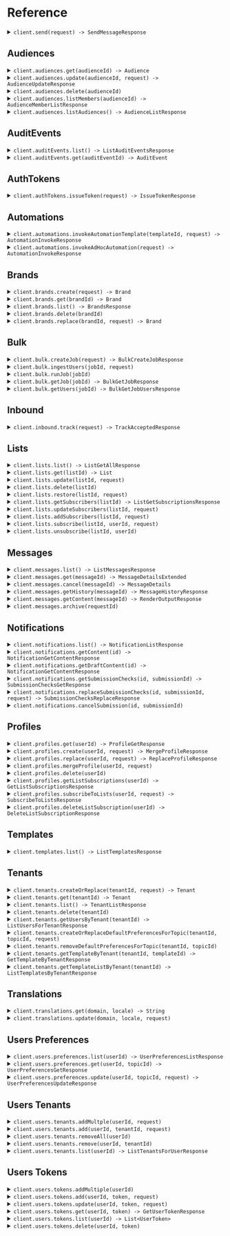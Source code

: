 # Reference
<details><summary><code>client.send(request) -> SendMessageResponse</code></summary>
<dl>
<dd>

#### 📝 Description

<dl>
<dd>

<dl>
<dd>

Use the send API to send a message to one or more recipients.
</dd>
</dl>
</dd>
</dl>

#### 🔌 Usage

<dl>
<dd>

<dl>
<dd>

```java
client.send(
    SendMessageRequest
        .builder()
        .message(
            Message.of(
                ContentMessage
                    .builder()
                    .content(
                        Content.of(
                            ElementalContent
                                .builder()
                                .build()
                        )
                    )
                    .to(
                        MessageRecipient.of(
                            Recipient.of(
                                AudienceRecipient
                                    .builder()
                                    .build()
                            )
                        )
                    )
                    .data(
                        new HashMap<String, Object>() {{
                            put("name", "Peter Parker");
                        }}
                    )
                    .routing(
                        Routing
                            .builder()
                            .method(RoutingMethod.SINGLE)
                            .channels(
                                Arrays.asList(
                                    MessageRoutingChannel.of("email")
                                )
                            )
                            .build()
                    )
                    .build()
            )
        )
        .build()
);
```
</dd>
</dl>
</dd>
</dl>

#### ⚙️ Parameters

<dl>
<dd>

<dl>
<dd>

**message:** `Message` — Defines the message to be delivered
    
</dd>
</dl>
</dd>
</dl>


</dd>
</dl>
</details>

## Audiences
<details><summary><code>client.audiences.get(audienceId) -> Audience</code></summary>
<dl>
<dd>

#### 📝 Description

<dl>
<dd>

<dl>
<dd>

Returns the specified audience by id.
</dd>
</dl>
</dd>
</dl>

#### 🔌 Usage

<dl>
<dd>

<dl>
<dd>

```java
client.audiences().get("audience_id");
```
</dd>
</dl>
</dd>
</dl>

#### ⚙️ Parameters

<dl>
<dd>

<dl>
<dd>

**audienceId:** `String` — A unique identifier representing the audience_id
    
</dd>
</dl>
</dd>
</dl>


</dd>
</dl>
</details>

<details><summary><code>client.audiences.update(audienceId, request) -> AudienceUpdateResponse</code></summary>
<dl>
<dd>

#### 📝 Description

<dl>
<dd>

<dl>
<dd>

Creates or updates audience.
</dd>
</dl>
</dd>
</dl>

#### 🔌 Usage

<dl>
<dd>

<dl>
<dd>

```java
client.audiences().update(
    "audience_id",
    AudienceUpdateParams
        .builder()
        .build()
);
```
</dd>
</dl>
</dd>
</dl>

#### ⚙️ Parameters

<dl>
<dd>

<dl>
<dd>

**audienceId:** `String` — A unique identifier representing the audience id
    
</dd>
</dl>

<dl>
<dd>

**name:** `Optional<String>` — The name of the audience
    
</dd>
</dl>

<dl>
<dd>

**description:** `Optional<String>` — A description of the audience
    
</dd>
</dl>

<dl>
<dd>

**filter:** `Optional<Filter>` 
    
</dd>
</dl>
</dd>
</dl>


</dd>
</dl>
</details>

<details><summary><code>client.audiences.delete(audienceId)</code></summary>
<dl>
<dd>

#### 📝 Description

<dl>
<dd>

<dl>
<dd>

Deletes the specified audience.
</dd>
</dl>
</dd>
</dl>

#### 🔌 Usage

<dl>
<dd>

<dl>
<dd>

```java
client.audiences().delete("audience_id");
```
</dd>
</dl>
</dd>
</dl>

#### ⚙️ Parameters

<dl>
<dd>

<dl>
<dd>

**audienceId:** `String` — A unique identifier representing the audience id
    
</dd>
</dl>
</dd>
</dl>


</dd>
</dl>
</details>

<details><summary><code>client.audiences.listMembers(audienceId) -> AudienceMemberListResponse</code></summary>
<dl>
<dd>

#### 📝 Description

<dl>
<dd>

<dl>
<dd>

Get list of members of an audience.
</dd>
</dl>
</dd>
</dl>

#### 🔌 Usage

<dl>
<dd>

<dl>
<dd>

```java
client.audiences().listMembers(
    "audience_id",
    AudienceMembersListParams
        .builder()
        .build()
);
```
</dd>
</dl>
</dd>
</dl>

#### ⚙️ Parameters

<dl>
<dd>

<dl>
<dd>

**audienceId:** `String` — A unique identifier representing the audience id
    
</dd>
</dl>

<dl>
<dd>

**cursor:** `Optional<String>` — A unique identifier that allows for fetching the next set of members
    
</dd>
</dl>
</dd>
</dl>


</dd>
</dl>
</details>

<details><summary><code>client.audiences.listAudiences() -> AudienceListResponse</code></summary>
<dl>
<dd>

#### 📝 Description

<dl>
<dd>

<dl>
<dd>

Get the audiences associated with the authorization token.
</dd>
</dl>
</dd>
</dl>

#### 🔌 Usage

<dl>
<dd>

<dl>
<dd>

```java
client.audiences().listAudiences(
    AudiencesListParams
        .builder()
        .build()
);
```
</dd>
</dl>
</dd>
</dl>

#### ⚙️ Parameters

<dl>
<dd>

<dl>
<dd>

**cursor:** `Optional<String>` — A unique identifier that allows for fetching the next set of audiences
    
</dd>
</dl>
</dd>
</dl>


</dd>
</dl>
</details>

## AuditEvents
<details><summary><code>client.auditEvents.list() -> ListAuditEventsResponse</code></summary>
<dl>
<dd>

#### 📝 Description

<dl>
<dd>

<dl>
<dd>

Fetch the list of audit events
</dd>
</dl>
</dd>
</dl>

#### 🔌 Usage

<dl>
<dd>

<dl>
<dd>

```java
client.auditEvents().list(
    ListAuditEventsRequest
        .builder()
        .build()
);
```
</dd>
</dl>
</dd>
</dl>

#### ⚙️ Parameters

<dl>
<dd>

<dl>
<dd>

**cursor:** `Optional<String>` — A unique identifier that allows for fetching the next set of audit events.
    
</dd>
</dl>
</dd>
</dl>


</dd>
</dl>
</details>

<details><summary><code>client.auditEvents.get(auditEventId) -> AuditEvent</code></summary>
<dl>
<dd>

#### 📝 Description

<dl>
<dd>

<dl>
<dd>

Fetch a specific audit event by ID.
</dd>
</dl>
</dd>
</dl>

#### 🔌 Usage

<dl>
<dd>

<dl>
<dd>

```java
client.auditEvents().get("audit-event-id");
```
</dd>
</dl>
</dd>
</dl>

#### ⚙️ Parameters

<dl>
<dd>

<dl>
<dd>

**auditEventId:** `String` — A unique identifier associated with the audit event you wish to retrieve
    
</dd>
</dl>
</dd>
</dl>


</dd>
</dl>
</details>

## AuthTokens
<details><summary><code>client.authTokens.issueToken(request) -> IssueTokenResponse</code></summary>
<dl>
<dd>

#### 📝 Description

<dl>
<dd>

<dl>
<dd>

Returns a new access token.
</dd>
</dl>
</dd>
</dl>

#### 🔌 Usage

<dl>
<dd>

<dl>
<dd>

```java
client.authTokens().issueToken(
    IssueTokenParams
        .builder()
        .scope("scope")
        .expiresIn("expires_in")
        .build()
);
```
</dd>
</dl>
</dd>
</dl>

#### ⚙️ Parameters

<dl>
<dd>

<dl>
<dd>

**scope:** `String` 
    
</dd>
</dl>

<dl>
<dd>

**expiresIn:** `String` 
    
</dd>
</dl>
</dd>
</dl>


</dd>
</dl>
</details>

## Automations
<details><summary><code>client.automations.invokeAutomationTemplate(templateId, request) -> AutomationInvokeResponse</code></summary>
<dl>
<dd>

#### 📝 Description

<dl>
<dd>

<dl>
<dd>

Invoke an automation run from an automation template.
</dd>
</dl>
</dd>
</dl>

#### 🔌 Usage

<dl>
<dd>

<dl>
<dd>

```java
client.automations().invokeAutomationTemplate(
    "templateId",
    AutomationInvokeParams
        .builder()
        .build()
);
```
</dd>
</dl>
</dd>
</dl>

#### ⚙️ Parameters

<dl>
<dd>

<dl>
<dd>

**templateId:** `String` — A unique identifier representing the automation template to be invoked. This could be the Automation Template ID or the Automation Template Alias.
    
</dd>
</dl>

<dl>
<dd>

**request:** `AutomationInvokeParams` 
    
</dd>
</dl>
</dd>
</dl>


</dd>
</dl>
</details>

<details><summary><code>client.automations.invokeAdHocAutomation(request) -> AutomationInvokeResponse</code></summary>
<dl>
<dd>

#### 📝 Description

<dl>
<dd>

<dl>
<dd>

Invoke an ad hoc automation run. This endpoint accepts a JSON payload with a series of automation steps. For information about what steps are available, checkout the ad hoc automation guide [here](https://www.courier.com/docs/automations/steps/).
</dd>
</dl>
</dd>
</dl>

#### 🔌 Usage

<dl>
<dd>

<dl>
<dd>

```java
client.automations().invokeAdHocAutomation(
    AutomationAdHocInvokeParams
        .builder()
        .automation(
            Automation
                .builder()
                .steps(
                    Arrays.asList(
                        AutomationStepOption.of(
                            AutomationAddToDigestStep
                                .builder()
                                .action("delay")
                                .build()
                        ),
                        AutomationStepOption.of(
                            AutomationAddToDigestStep
                                .builder()
                                .action("send")
                                .build()
                        )
                    )
                )
                .cancelationToken("delay-send--user-yes--abc-123")
                .build()
        )
        .data(
            new HashMap<String, Object>() {{
                put("name", "Foo");
            }}
        )
        .profile(new 
            HashMap<String, Object>() {{put("tenant_id", "abc-123");
            }})
        .recipient("user-yes")
        .build()
);
```
</dd>
</dl>
</dd>
</dl>

#### ⚙️ Parameters

<dl>
<dd>

<dl>
<dd>

**request:** `AutomationAdHocInvokeParams` 
    
</dd>
</dl>
</dd>
</dl>


</dd>
</dl>
</details>

## Brands
<details><summary><code>client.brands.create(request) -> Brand</code></summary>
<dl>
<dd>

#### 🔌 Usage

<dl>
<dd>

<dl>
<dd>

```java
client.brands().create(
    BrandParameters
        .builder()
        .name("name")
        .settings(
            BrandSettings
                .builder()
                .build()
        )
        .build()
);
```
</dd>
</dl>
</dd>
</dl>

#### ⚙️ Parameters

<dl>
<dd>

<dl>
<dd>

**request:** `BrandParameters` 
    
</dd>
</dl>
</dd>
</dl>


</dd>
</dl>
</details>

<details><summary><code>client.brands.get(brandId) -> Brand</code></summary>
<dl>
<dd>

#### 📝 Description

<dl>
<dd>

<dl>
<dd>

Fetch a specific brand by brand ID.
</dd>
</dl>
</dd>
</dl>

#### 🔌 Usage

<dl>
<dd>

<dl>
<dd>

```java
client.brands().get("brand_id");
```
</dd>
</dl>
</dd>
</dl>

#### ⚙️ Parameters

<dl>
<dd>

<dl>
<dd>

**brandId:** `String` — A unique identifier associated with the brand you wish to retrieve.
    
</dd>
</dl>
</dd>
</dl>


</dd>
</dl>
</details>

<details><summary><code>client.brands.list() -> BrandsResponse</code></summary>
<dl>
<dd>

#### 📝 Description

<dl>
<dd>

<dl>
<dd>

Get the list of brands.
</dd>
</dl>
</dd>
</dl>

#### 🔌 Usage

<dl>
<dd>

<dl>
<dd>

```java
client.brands().list(
    ListBrandsRequest
        .builder()
        .build()
);
```
</dd>
</dl>
</dd>
</dl>

#### ⚙️ Parameters

<dl>
<dd>

<dl>
<dd>

**cursor:** `Optional<String>` — A unique identifier that allows for fetching the next set of brands.
    
</dd>
</dl>
</dd>
</dl>


</dd>
</dl>
</details>

<details><summary><code>client.brands.delete(brandId)</code></summary>
<dl>
<dd>

#### 📝 Description

<dl>
<dd>

<dl>
<dd>

Delete a brand by brand ID.
</dd>
</dl>
</dd>
</dl>

#### 🔌 Usage

<dl>
<dd>

<dl>
<dd>

```java
client.brands().delete("brand_id");
```
</dd>
</dl>
</dd>
</dl>

#### ⚙️ Parameters

<dl>
<dd>

<dl>
<dd>

**brandId:** `String` — A unique identifier associated with the brand you wish to retrieve.
    
</dd>
</dl>
</dd>
</dl>


</dd>
</dl>
</details>

<details><summary><code>client.brands.replace(brandId, request) -> Brand</code></summary>
<dl>
<dd>

#### 📝 Description

<dl>
<dd>

<dl>
<dd>

Replace an existing brand with the supplied values.
</dd>
</dl>
</dd>
</dl>

#### 🔌 Usage

<dl>
<dd>

<dl>
<dd>

```java
client.brands().replace(
    "brand_id",
    BrandUpdateParameters
        .builder()
        .name("name")
        .build()
);
```
</dd>
</dl>
</dd>
</dl>

#### ⚙️ Parameters

<dl>
<dd>

<dl>
<dd>

**brandId:** `String` — A unique identifier associated with the brand you wish to update.
    
</dd>
</dl>

<dl>
<dd>

**name:** `String` — The name of the brand.
    
</dd>
</dl>

<dl>
<dd>

**settings:** `Optional<BrandSettings>` 
    
</dd>
</dl>

<dl>
<dd>

**snippets:** `Optional<BrandSnippets>` 
    
</dd>
</dl>
</dd>
</dl>


</dd>
</dl>
</details>

## Bulk
<details><summary><code>client.bulk.createJob(request) -> BulkCreateJobResponse</code></summary>
<dl>
<dd>

#### 🔌 Usage

<dl>
<dd>

<dl>
<dd>

```java
client.bulk().createJob(
    BulkCreateJobParams
        .builder()
        .message(
            InboundBulkMessage
                .builder()
                .build()
        )
        .build()
);
```
</dd>
</dl>
</dd>
</dl>

#### ⚙️ Parameters

<dl>
<dd>

<dl>
<dd>

**message:** `InboundBulkMessage` 
    
</dd>
</dl>
</dd>
</dl>


</dd>
</dl>
</details>

<details><summary><code>client.bulk.ingestUsers(jobId, request)</code></summary>
<dl>
<dd>

#### 📝 Description

<dl>
<dd>

<dl>
<dd>

Ingest user data into a Bulk Job
</dd>
</dl>
</dd>
</dl>

#### 🔌 Usage

<dl>
<dd>

<dl>
<dd>

```java
client.bulk().ingestUsers(
    "job_id",
    BulkIngestUsersParams
        .builder()
        .users(
            Arrays.asList(
                InboundBulkMessageUser
                    .builder()
                    .build(),
                InboundBulkMessageUser
                    .builder()
                    .build()
            )
        )
        .build()
);
```
</dd>
</dl>
</dd>
</dl>

#### ⚙️ Parameters

<dl>
<dd>

<dl>
<dd>

**jobId:** `String` — A unique identifier representing the bulk job
    
</dd>
</dl>

<dl>
<dd>

**request:** `BulkIngestUsersParams` 
    
</dd>
</dl>
</dd>
</dl>


</dd>
</dl>
</details>

<details><summary><code>client.bulk.runJob(jobId)</code></summary>
<dl>
<dd>

#### 📝 Description

<dl>
<dd>

<dl>
<dd>

Run a bulk job
</dd>
</dl>
</dd>
</dl>

#### 🔌 Usage

<dl>
<dd>

<dl>
<dd>

```java
client.bulk().runJob("job_id");
```
</dd>
</dl>
</dd>
</dl>

#### ⚙️ Parameters

<dl>
<dd>

<dl>
<dd>

**jobId:** `String` — A unique identifier representing the bulk job
    
</dd>
</dl>
</dd>
</dl>


</dd>
</dl>
</details>

<details><summary><code>client.bulk.getJob(jobId) -> BulkGetJobResponse</code></summary>
<dl>
<dd>

#### 📝 Description

<dl>
<dd>

<dl>
<dd>

Get a bulk job
</dd>
</dl>
</dd>
</dl>

#### 🔌 Usage

<dl>
<dd>

<dl>
<dd>

```java
client.bulk().getJob("job_id");
```
</dd>
</dl>
</dd>
</dl>

#### ⚙️ Parameters

<dl>
<dd>

<dl>
<dd>

**jobId:** `String` — A unique identifier representing the bulk job
    
</dd>
</dl>
</dd>
</dl>


</dd>
</dl>
</details>

<details><summary><code>client.bulk.getUsers(jobId) -> BulkGetJobUsersResponse</code></summary>
<dl>
<dd>

#### 📝 Description

<dl>
<dd>

<dl>
<dd>

Get Bulk Job Users
</dd>
</dl>
</dd>
</dl>

#### 🔌 Usage

<dl>
<dd>

<dl>
<dd>

```java
client.bulk().getUsers(
    "job_id",
    BulkGetUsersParams
        .builder()
        .build()
);
```
</dd>
</dl>
</dd>
</dl>

#### ⚙️ Parameters

<dl>
<dd>

<dl>
<dd>

**jobId:** `String` — A unique identifier representing the bulk job
    
</dd>
</dl>

<dl>
<dd>

**cursor:** `Optional<String>` — A unique identifier that allows for fetching the next set of users added to the bulk job
    
</dd>
</dl>
</dd>
</dl>


</dd>
</dl>
</details>

## Inbound
<details><summary><code>client.inbound.track(request) -> TrackAcceptedResponse</code></summary>
<dl>
<dd>

#### 🔌 Usage

<dl>
<dd>

<dl>
<dd>

```java
client.inbound().track(
    InboundTrackEvent
        .builder()
        .event("New Order Placed")
        .messageId("4c62c457-b329-4bea-9bfc-17bba86c393f")
        .type("track")
        .properties(
            new HashMap<String, Object>() {{
                put("order_id", 123);
                put("total_orders", 5);
                put("last_order_id", 122);
            }}
        )
        .userId("1234")
        .build()
);
```
</dd>
</dl>
</dd>
</dl>

#### ⚙️ Parameters

<dl>
<dd>

<dl>
<dd>

**request:** `InboundTrackEvent` 
    
</dd>
</dl>
</dd>
</dl>


</dd>
</dl>
</details>

## Lists
<details><summary><code>client.lists.list() -> ListGetAllResponse</code></summary>
<dl>
<dd>

#### 📝 Description

<dl>
<dd>

<dl>
<dd>

Returns all of the lists, with the ability to filter based on a pattern.
</dd>
</dl>
</dd>
</dl>

#### 🔌 Usage

<dl>
<dd>

<dl>
<dd>

```java
client.lists().list(
    GetAllListsRequest
        .builder()
        .build()
);
```
</dd>
</dl>
</dd>
</dl>

#### ⚙️ Parameters

<dl>
<dd>

<dl>
<dd>

**cursor:** `Optional<String>` — A unique identifier that allows for fetching the next page of lists.
    
</dd>
</dl>

<dl>
<dd>

**pattern:** `Optional<String>` — "A pattern used to filter the list items returned. Pattern types supported: exact match on `list_id` or a pattern of one or more pattern parts. you may replace a part with either: `*` to match all parts in that position, or `**` to signify a wildcard `endsWith` pattern match."
    
</dd>
</dl>
</dd>
</dl>


</dd>
</dl>
</details>

<details><summary><code>client.lists.get(listId) -> List</code></summary>
<dl>
<dd>

#### 📝 Description

<dl>
<dd>

<dl>
<dd>

Returns a list based on the list ID provided.
</dd>
</dl>
</dd>
</dl>

#### 🔌 Usage

<dl>
<dd>

<dl>
<dd>

```java
client.lists().get("list_id");
```
</dd>
</dl>
</dd>
</dl>

#### ⚙️ Parameters

<dl>
<dd>

<dl>
<dd>

**listId:** `String` — A unique identifier representing the list you wish to retrieve.
    
</dd>
</dl>
</dd>
</dl>


</dd>
</dl>
</details>

<details><summary><code>client.lists.update(listId, request)</code></summary>
<dl>
<dd>

#### 📝 Description

<dl>
<dd>

<dl>
<dd>

Create or replace an existing list with the supplied values.
</dd>
</dl>
</dd>
</dl>

#### 🔌 Usage

<dl>
<dd>

<dl>
<dd>

```java
client.lists().update(
    "list_id",
    ListPutParams
        .builder()
        .name("name")
        .build()
);
```
</dd>
</dl>
</dd>
</dl>

#### ⚙️ Parameters

<dl>
<dd>

<dl>
<dd>

**listId:** `String` — A unique identifier representing the list you wish to retrieve.
    
</dd>
</dl>

<dl>
<dd>

**request:** `ListPutParams` 
    
</dd>
</dl>
</dd>
</dl>


</dd>
</dl>
</details>

<details><summary><code>client.lists.delete(listId)</code></summary>
<dl>
<dd>

#### 📝 Description

<dl>
<dd>

<dl>
<dd>

Delete a list by list ID.
</dd>
</dl>
</dd>
</dl>

#### 🔌 Usage

<dl>
<dd>

<dl>
<dd>

```java
client.lists().delete("list_id");
```
</dd>
</dl>
</dd>
</dl>

#### ⚙️ Parameters

<dl>
<dd>

<dl>
<dd>

**listId:** `String` — A unique identifier representing the list you wish to retrieve.
    
</dd>
</dl>
</dd>
</dl>


</dd>
</dl>
</details>

<details><summary><code>client.lists.restore(listId, request)</code></summary>
<dl>
<dd>

#### 📝 Description

<dl>
<dd>

<dl>
<dd>

Restore a previously deleted list.
</dd>
</dl>
</dd>
</dl>

#### 🔌 Usage

<dl>
<dd>

<dl>
<dd>

```java
client.lists().restore(
    "list_id",
    RestoreListRequest
        .builder()
        .build()
);
```
</dd>
</dl>
</dd>
</dl>

#### ⚙️ Parameters

<dl>
<dd>

<dl>
<dd>

**listId:** `String` — A unique identifier representing the list you wish to retrieve.
    
</dd>
</dl>
</dd>
</dl>


</dd>
</dl>
</details>

<details><summary><code>client.lists.getSubscribers(listId) -> ListGetSubscriptionsResponse</code></summary>
<dl>
<dd>

#### 📝 Description

<dl>
<dd>

<dl>
<dd>

Get the list's subscriptions.
</dd>
</dl>
</dd>
</dl>

#### 🔌 Usage

<dl>
<dd>

<dl>
<dd>

```java
client.lists().getSubscribers(
    "list_id",
    GetSubscriptionForListRequest
        .builder()
        .build()
);
```
</dd>
</dl>
</dd>
</dl>

#### ⚙️ Parameters

<dl>
<dd>

<dl>
<dd>

**listId:** `String` — A unique identifier representing the list you wish to retrieve.
    
</dd>
</dl>

<dl>
<dd>

**cursor:** `Optional<String>` — A unique identifier that allows for fetching the next set of list subscriptions
    
</dd>
</dl>
</dd>
</dl>


</dd>
</dl>
</details>

<details><summary><code>client.lists.updateSubscribers(listId, request)</code></summary>
<dl>
<dd>

#### 📝 Description

<dl>
<dd>

<dl>
<dd>

Subscribes the users to the list, overwriting existing subscriptions. If the list does not exist, it will be automatically created.
</dd>
</dl>
</dd>
</dl>

#### 🔌 Usage

<dl>
<dd>

<dl>
<dd>

```java
client.lists().updateSubscribers(
    "list_id",
    SubscribeUsersToListRequest
        .builder()
        .recipients(
            Arrays.asList(
                PutSubscriptionsRecipient
                    .builder()
                    .recipientId("recipientId")
                    .build(),
                PutSubscriptionsRecipient
                    .builder()
                    .recipientId("recipientId")
                    .build()
            )
        )
        .build()
);
```
</dd>
</dl>
</dd>
</dl>

#### ⚙️ Parameters

<dl>
<dd>

<dl>
<dd>

**listId:** `String` — A unique identifier representing the list you wish to retrieve.
    
</dd>
</dl>

<dl>
<dd>

**recipients:** `List<PutSubscriptionsRecipient>` 
    
</dd>
</dl>
</dd>
</dl>


</dd>
</dl>
</details>

<details><summary><code>client.lists.addSubscribers(listId, request)</code></summary>
<dl>
<dd>

#### 📝 Description

<dl>
<dd>

<dl>
<dd>

Subscribes additional users to the list, without modifying existing subscriptions. If the list does not exist, it will be automatically created.
</dd>
</dl>
</dd>
</dl>

#### 🔌 Usage

<dl>
<dd>

<dl>
<dd>

```java
client.lists().addSubscribers(
    "list_id",
    AddSubscribersToList
        .builder()
        .recipients(
            Arrays.asList(
                PutSubscriptionsRecipient
                    .builder()
                    .recipientId("recipientId")
                    .build(),
                PutSubscriptionsRecipient
                    .builder()
                    .recipientId("recipientId")
                    .build()
            )
        )
        .build()
);
```
</dd>
</dl>
</dd>
</dl>

#### ⚙️ Parameters

<dl>
<dd>

<dl>
<dd>

**listId:** `String` — A unique identifier representing the list you wish to retrieve.
    
</dd>
</dl>

<dl>
<dd>

**recipients:** `List<PutSubscriptionsRecipient>` 
    
</dd>
</dl>
</dd>
</dl>


</dd>
</dl>
</details>

<details><summary><code>client.lists.subscribe(listId, userId, request)</code></summary>
<dl>
<dd>

#### 📝 Description

<dl>
<dd>

<dl>
<dd>

Subscribe a user to an existing list (note: if the List does not exist, it will be automatically created).
</dd>
</dl>
</dd>
</dl>

#### 🔌 Usage

<dl>
<dd>

<dl>
<dd>

```java
client.lists().subscribe(
    "list_id",
    "user_id",
    SubscribeUserToListRequest
        .builder()
        .build()
);
```
</dd>
</dl>
</dd>
</dl>

#### ⚙️ Parameters

<dl>
<dd>

<dl>
<dd>

**listId:** `String` — A unique identifier representing the list you wish to retrieve.
    
</dd>
</dl>

<dl>
<dd>

**userId:** `String` — A unique identifier representing the recipient associated with the list
    
</dd>
</dl>

<dl>
<dd>

**preferences:** `Optional<RecipientPreferences>` 
    
</dd>
</dl>
</dd>
</dl>


</dd>
</dl>
</details>

<details><summary><code>client.lists.unsubscribe(listId, userId)</code></summary>
<dl>
<dd>

#### 📝 Description

<dl>
<dd>

<dl>
<dd>

Delete a subscription to a list by list ID and user ID.
</dd>
</dl>
</dd>
</dl>

#### 🔌 Usage

<dl>
<dd>

<dl>
<dd>

```java
client.lists().unsubscribe("list_id", "user_id");
```
</dd>
</dl>
</dd>
</dl>

#### ⚙️ Parameters

<dl>
<dd>

<dl>
<dd>

**listId:** `String` — A unique identifier representing the list you wish to retrieve.
    
</dd>
</dl>

<dl>
<dd>

**userId:** `String` — A unique identifier representing the recipient associated with the list
    
</dd>
</dl>
</dd>
</dl>


</dd>
</dl>
</details>

## Messages
<details><summary><code>client.messages.list() -> ListMessagesResponse</code></summary>
<dl>
<dd>

#### 📝 Description

<dl>
<dd>

<dl>
<dd>

Fetch the statuses of messages you've previously sent.
</dd>
</dl>
</dd>
</dl>

#### 🔌 Usage

<dl>
<dd>

<dl>
<dd>

```java
client.messages().list(
    ListMessagesRequest
        .builder()
        .build()
);
```
</dd>
</dl>
</dd>
</dl>

#### ⚙️ Parameters

<dl>
<dd>

<dl>
<dd>

**archived:** `Optional<Boolean>` — A boolean value that indicates whether archived messages should be included in the response.
    
</dd>
</dl>

<dl>
<dd>

**cursor:** `Optional<String>` — A unique identifier that allows for fetching the next set of messages.
    
</dd>
</dl>

<dl>
<dd>

**event:** `Optional<String>` — A unique identifier representing the event that was used to send the event.
    
</dd>
</dl>

<dl>
<dd>

**list:** `Optional<String>` — A unique identifier representing the list the message was sent to.
    
</dd>
</dl>

<dl>
<dd>

**messageId:** `Optional<String>` — A unique identifier representing the message_id returned from either /send or /send/list.
    
</dd>
</dl>

<dl>
<dd>

**notification:** `Optional<String>` — A unique identifier representing the notification that was used to send the event.
    
</dd>
</dl>

<dl>
<dd>

**provider:** `Optional<String>` — The key assocated to the provider you want to filter on. E.g., sendgrid, inbox, twilio, slack, msteams, etc. Allows multiple values to be set in query parameters.
    
</dd>
</dl>

<dl>
<dd>

**recipient:** `Optional<String>` — A unique identifier representing the recipient associated with the requested profile.
    
</dd>
</dl>

<dl>
<dd>

**status:** `Optional<String>` — An indicator of the current status of the message. Allows multiple values to be set in query parameters.
    
</dd>
</dl>

<dl>
<dd>

**tag:** `Optional<String>` — A tag placed in the metadata.tags during a notification send. Allows multiple values to be set in query parameters.
    
</dd>
</dl>

<dl>
<dd>

**tags:** `Optional<String>` — A comma delimited list of 'tags'. Messages will be returned if they match any of the tags passed in.
    
</dd>
</dl>

<dl>
<dd>

**tenantId:** `Optional<String>` — Messages sent with the context of a Tenant
    
</dd>
</dl>

<dl>
<dd>

**enqueuedAfter:** `Optional<String>` — The enqueued datetime of a message to filter out messages received before.
    
</dd>
</dl>

<dl>
<dd>

**traceId:** `Optional<String>` — The unique identifier used to trace the requests
    
</dd>
</dl>
</dd>
</dl>


</dd>
</dl>
</details>

<details><summary><code>client.messages.get(messageId) -> MessageDetailsExtended</code></summary>
<dl>
<dd>

#### 📝 Description

<dl>
<dd>

<dl>
<dd>

Fetch the status of a message you've previously sent.
</dd>
</dl>
</dd>
</dl>

#### 🔌 Usage

<dl>
<dd>

<dl>
<dd>

```java
client.messages().get("message_id");
```
</dd>
</dl>
</dd>
</dl>

#### ⚙️ Parameters

<dl>
<dd>

<dl>
<dd>

**messageId:** `String` — A unique identifier associated with the message you wish to retrieve (results from a send).
    
</dd>
</dl>
</dd>
</dl>


</dd>
</dl>
</details>

<details><summary><code>client.messages.cancel(messageId) -> MessageDetails</code></summary>
<dl>
<dd>

#### 📝 Description

<dl>
<dd>

<dl>
<dd>

Cancel a message that is currently in the process of being delivered. A well-formatted API call to the cancel message API will return either `200` status code for a successful cancellation or `409` status code for an unsuccessful cancellation. Both cases will include the actual message record in the response body (see details below).
</dd>
</dl>
</dd>
</dl>

#### 🔌 Usage

<dl>
<dd>

<dl>
<dd>

```java
client.messages().cancel("message_id");
```
</dd>
</dl>
</dd>
</dl>

#### ⚙️ Parameters

<dl>
<dd>

<dl>
<dd>

**messageId:** `String` — A unique identifier representing the message ID
    
</dd>
</dl>
</dd>
</dl>


</dd>
</dl>
</details>

<details><summary><code>client.messages.getHistory(messageId) -> MessageHistoryResponse</code></summary>
<dl>
<dd>

#### 📝 Description

<dl>
<dd>

<dl>
<dd>

Fetch the array of events of a message you've previously sent.
</dd>
</dl>
</dd>
</dl>

#### 🔌 Usage

<dl>
<dd>

<dl>
<dd>

```java
client.messages().getHistory(
    "message_id",
    GetMessageHistoryRequest
        .builder()
        .build()
);
```
</dd>
</dl>
</dd>
</dl>

#### ⚙️ Parameters

<dl>
<dd>

<dl>
<dd>

**messageId:** `String` — A unique identifier representing the message ID
    
</dd>
</dl>

<dl>
<dd>

**type:** `Optional<String>` — A supported Message History type that will filter the events returned.
    
</dd>
</dl>
</dd>
</dl>


</dd>
</dl>
</details>

<details><summary><code>client.messages.getContent(messageId) -> RenderOutputResponse</code></summary>
<dl>
<dd>

#### 🔌 Usage

<dl>
<dd>

<dl>
<dd>

```java
client.messages().getContent("message_id");
```
</dd>
</dl>
</dd>
</dl>

#### ⚙️ Parameters

<dl>
<dd>

<dl>
<dd>

**messageId:** `String` — A unique identifier associated with the message you wish to retrieve (results from a send).
    
</dd>
</dl>
</dd>
</dl>


</dd>
</dl>
</details>

<details><summary><code>client.messages.archive(requestId)</code></summary>
<dl>
<dd>

#### 🔌 Usage

<dl>
<dd>

<dl>
<dd>

```java
client.messages().archive("request_id");
```
</dd>
</dl>
</dd>
</dl>

#### ⚙️ Parameters

<dl>
<dd>

<dl>
<dd>

**requestId:** `String` — A unique identifier representing the request ID
    
</dd>
</dl>
</dd>
</dl>


</dd>
</dl>
</details>

## Notifications
<details><summary><code>client.notifications.list() -> NotificationListResponse</code></summary>
<dl>
<dd>

#### 🔌 Usage

<dl>
<dd>

<dl>
<dd>

```java
client.notifications().list(
    NotificationListParams
        .builder()
        .build()
);
```
</dd>
</dl>
</dd>
</dl>

#### ⚙️ Parameters

<dl>
<dd>

<dl>
<dd>

**cursor:** `Optional<String>` 
    
</dd>
</dl>

<dl>
<dd>

**notes:** `Optional<Boolean>` — Retrieve the notes from the Notification template settings.
    
</dd>
</dl>
</dd>
</dl>


</dd>
</dl>
</details>

<details><summary><code>client.notifications.getContent(id) -> NotificationGetContentResponse</code></summary>
<dl>
<dd>

#### 🔌 Usage

<dl>
<dd>

<dl>
<dd>

```java
client.notifications().getContent("id");
```
</dd>
</dl>
</dd>
</dl>

#### ⚙️ Parameters

<dl>
<dd>

<dl>
<dd>

**id:** `String` 
    
</dd>
</dl>
</dd>
</dl>


</dd>
</dl>
</details>

<details><summary><code>client.notifications.getDraftContent(id) -> NotificationGetContentResponse</code></summary>
<dl>
<dd>

#### 🔌 Usage

<dl>
<dd>

<dl>
<dd>

```java
client.notifications().getDraftContent("id");
```
</dd>
</dl>
</dd>
</dl>

#### ⚙️ Parameters

<dl>
<dd>

<dl>
<dd>

**id:** `String` 
    
</dd>
</dl>
</dd>
</dl>


</dd>
</dl>
</details>

<details><summary><code>client.notifications.getSubmissionChecks(id, submissionId) -> SubmissionChecksGetResponse</code></summary>
<dl>
<dd>

#### 🔌 Usage

<dl>
<dd>

<dl>
<dd>

```java
client.notifications().getSubmissionChecks("id", "submissionId");
```
</dd>
</dl>
</dd>
</dl>

#### ⚙️ Parameters

<dl>
<dd>

<dl>
<dd>

**id:** `String` 
    
</dd>
</dl>

<dl>
<dd>

**submissionId:** `String` 
    
</dd>
</dl>
</dd>
</dl>


</dd>
</dl>
</details>

<details><summary><code>client.notifications.replaceSubmissionChecks(id, submissionId, request) -> SubmissionChecksReplaceResponse</code></summary>
<dl>
<dd>

#### 🔌 Usage

<dl>
<dd>

<dl>
<dd>

```java
client.notifications().replaceSubmissionChecks(
    "id",
    "submissionId",
    SubmissionChecksReplaceParams
        .builder()
        .checks(
            Arrays.asList(
                BaseCheck
                    .builder()
                    .id("id")
                    .status(CheckStatus.RESOLVED)
                    .type("custom")
                    .build(),
                BaseCheck
                    .builder()
                    .id("id")
                    .status(CheckStatus.RESOLVED)
                    .type("custom")
                    .build()
            )
        )
        .build()
);
```
</dd>
</dl>
</dd>
</dl>

#### ⚙️ Parameters

<dl>
<dd>

<dl>
<dd>

**id:** `String` 
    
</dd>
</dl>

<dl>
<dd>

**submissionId:** `String` 
    
</dd>
</dl>

<dl>
<dd>

**checks:** `List<BaseCheck>` 
    
</dd>
</dl>
</dd>
</dl>


</dd>
</dl>
</details>

<details><summary><code>client.notifications.cancelSubmission(id, submissionId)</code></summary>
<dl>
<dd>

#### 🔌 Usage

<dl>
<dd>

<dl>
<dd>

```java
client.notifications().cancelSubmission("id", "submissionId");
```
</dd>
</dl>
</dd>
</dl>

#### ⚙️ Parameters

<dl>
<dd>

<dl>
<dd>

**id:** `String` 
    
</dd>
</dl>

<dl>
<dd>

**submissionId:** `String` 
    
</dd>
</dl>
</dd>
</dl>


</dd>
</dl>
</details>

## Profiles
<details><summary><code>client.profiles.get(userId) -> ProfileGetResponse</code></summary>
<dl>
<dd>

#### 📝 Description

<dl>
<dd>

<dl>
<dd>

Returns the specified user profile.
</dd>
</dl>
</dd>
</dl>

#### 🔌 Usage

<dl>
<dd>

<dl>
<dd>

```java
client.profiles().get("user_id");
```
</dd>
</dl>
</dd>
</dl>

#### ⚙️ Parameters

<dl>
<dd>

<dl>
<dd>

**userId:** `String` — A unique identifier representing the user associated with the requested profile.
    
</dd>
</dl>
</dd>
</dl>


</dd>
</dl>
</details>

<details><summary><code>client.profiles.create(userId, request) -> MergeProfileResponse</code></summary>
<dl>
<dd>

#### 📝 Description

<dl>
<dd>

<dl>
<dd>

Merge the supplied values with an existing profile or create a new profile if one doesn't already exist.
</dd>
</dl>
</dd>
</dl>

#### 🔌 Usage

<dl>
<dd>

<dl>
<dd>

```java
client.profiles().create(
    "user_id",
    MergeProfileRequest
        .builder()
        .profile(
            new HashMap<String, Object>() {{
                put("profile", new 
                HashMap<String, Object>() {{put("key", "value");
                }});
            }}
        )
        .build()
);
```
</dd>
</dl>
</dd>
</dl>

#### ⚙️ Parameters

<dl>
<dd>

<dl>
<dd>

**userId:** `String` — A unique identifier representing the user associated with the requested profile.
    
</dd>
</dl>

<dl>
<dd>

**profile:** `Map<String, Object>` 
    
</dd>
</dl>
</dd>
</dl>


</dd>
</dl>
</details>

<details><summary><code>client.profiles.replace(userId, request) -> ReplaceProfileResponse</code></summary>
<dl>
<dd>

#### 📝 Description

<dl>
<dd>

<dl>
<dd>

When using `PUT`, be sure to include all the key-value pairs required by the recipient's profile. 
Any key-value pairs that exist in the profile but fail to be included in the `PUT` request will be 
removed from the profile. Remember, a `PUT` update is a full replacement of the data. For partial updates, 
use the [Patch](https://www.courier.com/docs/reference/profiles/patch/) request.
</dd>
</dl>
</dd>
</dl>

#### 🔌 Usage

<dl>
<dd>

<dl>
<dd>

```java
client.profiles().replace(
    "user_id",
    ReplaceProfileRequest
        .builder()
        .profile(
            new HashMap<String, Object>() {{
                put("profile", new 
                HashMap<String, Object>() {{put("key", "value");
                }});
            }}
        )
        .build()
);
```
</dd>
</dl>
</dd>
</dl>

#### ⚙️ Parameters

<dl>
<dd>

<dl>
<dd>

**userId:** `String` — A unique identifier representing the user associated with the requested profile.
    
</dd>
</dl>

<dl>
<dd>

**profile:** `Map<String, Object>` 
    
</dd>
</dl>
</dd>
</dl>


</dd>
</dl>
</details>

<details><summary><code>client.profiles.mergeProfile(userId, request)</code></summary>
<dl>
<dd>

#### 🔌 Usage

<dl>
<dd>

<dl>
<dd>

```java
client.profiles().mergeProfile(
    "user_id",
    ProfileUpdateRequest
        .builder()
        .patch(
            Arrays.asList(
                UserProfilePatch
                    .builder()
                    .op("op")
                    .path("path")
                    .value("value")
                    .build(),
                UserProfilePatch
                    .builder()
                    .op("op")
                    .path("path")
                    .value("value")
                    .build()
            )
        )
        .build()
);
```
</dd>
</dl>
</dd>
</dl>

#### ⚙️ Parameters

<dl>
<dd>

<dl>
<dd>

**userId:** `String` — A unique identifier representing the user associated with the requested profile.
    
</dd>
</dl>

<dl>
<dd>

**request:** `ProfileUpdateRequest` 
    
</dd>
</dl>
</dd>
</dl>


</dd>
</dl>
</details>

<details><summary><code>client.profiles.delete(userId)</code></summary>
<dl>
<dd>

#### 📝 Description

<dl>
<dd>

<dl>
<dd>

Deletes the specified user profile.
</dd>
</dl>
</dd>
</dl>

#### 🔌 Usage

<dl>
<dd>

<dl>
<dd>

```java
client.profiles().delete("user_id");
```
</dd>
</dl>
</dd>
</dl>

#### ⚙️ Parameters

<dl>
<dd>

<dl>
<dd>

**userId:** `String` — A unique identifier representing the user associated with the requested profile.
    
</dd>
</dl>
</dd>
</dl>


</dd>
</dl>
</details>

<details><summary><code>client.profiles.getListSubscriptions(userId) -> GetListSubscriptionsResponse</code></summary>
<dl>
<dd>

#### 📝 Description

<dl>
<dd>

<dl>
<dd>

Returns the subscribed lists for a specified user.
</dd>
</dl>
</dd>
</dl>

#### 🔌 Usage

<dl>
<dd>

<dl>
<dd>

```java
client.profiles().getListSubscriptions(
    "user_id",
    GetListSubscriptionsRequest
        .builder()
        .build()
);
```
</dd>
</dl>
</dd>
</dl>

#### ⚙️ Parameters

<dl>
<dd>

<dl>
<dd>

**userId:** `String` — A unique identifier representing the user associated with the requested profile.
    
</dd>
</dl>

<dl>
<dd>

**cursor:** `Optional<String>` — A unique identifier that allows for fetching the next set of message statuses.
    
</dd>
</dl>
</dd>
</dl>


</dd>
</dl>
</details>

<details><summary><code>client.profiles.subscribeToLists(userId, request) -> SubscribeToListsResponse</code></summary>
<dl>
<dd>

#### 📝 Description

<dl>
<dd>

<dl>
<dd>

Subscribes the given user to one or more lists. If the list does not exist, it will be created.
</dd>
</dl>
</dd>
</dl>

#### 🔌 Usage

<dl>
<dd>

<dl>
<dd>

```java
client.profiles().subscribeToLists(
    "user_id",
    SubscribeToListsRequest
        .builder()
        .lists(
            Arrays.asList(
                SubscribeToListsRequestListObject
                    .builder()
                    .listId("listId")
                    .build(),
                SubscribeToListsRequestListObject
                    .builder()
                    .listId("listId")
                    .build()
            )
        )
        .build()
);
```
</dd>
</dl>
</dd>
</dl>

#### ⚙️ Parameters

<dl>
<dd>

<dl>
<dd>

**userId:** `String` — A unique identifier representing the user associated with the requested profile.
    
</dd>
</dl>

<dl>
<dd>

**request:** `SubscribeToListsRequest` 
    
</dd>
</dl>
</dd>
</dl>


</dd>
</dl>
</details>

<details><summary><code>client.profiles.deleteListSubscription(userId) -> DeleteListSubscriptionResponse</code></summary>
<dl>
<dd>

#### 📝 Description

<dl>
<dd>

<dl>
<dd>

Removes all list subscriptions for given user.
</dd>
</dl>
</dd>
</dl>

#### 🔌 Usage

<dl>
<dd>

<dl>
<dd>

```java
client.profiles().deleteListSubscription("user_id");
```
</dd>
</dl>
</dd>
</dl>

#### ⚙️ Parameters

<dl>
<dd>

<dl>
<dd>

**userId:** `String` — A unique identifier representing the user associated with the requested profile.
    
</dd>
</dl>
</dd>
</dl>


</dd>
</dl>
</details>

## Templates
<details><summary><code>client.templates.list() -> ListTemplatesResponse</code></summary>
<dl>
<dd>

#### 📝 Description

<dl>
<dd>

<dl>
<dd>

Returns a list of notification templates
</dd>
</dl>
</dd>
</dl>

#### 🔌 Usage

<dl>
<dd>

<dl>
<dd>

```java
client.notifications().list(
    NotificationListParams
        .builder()
        .build()
);
```
</dd>
</dl>
</dd>
</dl>

#### ⚙️ Parameters

<dl>
<dd>

<dl>
<dd>

**cursor:** `Optional<String>` — A unique identifier that allows for fetching the next set of templates
    
</dd>
</dl>
</dd>
</dl>


</dd>
</dl>
</details>

## Tenants
<details><summary><code>client.tenants.createOrReplace(tenantId, request) -> Tenant</code></summary>
<dl>
<dd>

#### 🔌 Usage

<dl>
<dd>

<dl>
<dd>

```java
client.tenants().createOrReplace(
    "tenant_id",
    TenantCreateOrReplaceParams
        .builder()
        .name("name")
        .build()
);
```
</dd>
</dl>
</dd>
</dl>

#### ⚙️ Parameters

<dl>
<dd>

<dl>
<dd>

**tenantId:** `String` — A unique identifier representing the tenant to be returned.
    
</dd>
</dl>

<dl>
<dd>

**name:** `String` — Name of the tenant.
    
</dd>
</dl>

<dl>
<dd>

**parentTenantId:** `Optional<String>` — Tenant's parent id (if any).
    
</dd>
</dl>

<dl>
<dd>

**defaultPreferences:** `Optional<DefaultPreferences>` — Defines the preferences used for the tenant when the user hasn't specified their own.
    
</dd>
</dl>

<dl>
<dd>

**properties:** `Optional<Map<String, Object>>` — Arbitrary properties accessible to a template.
    
</dd>
</dl>

<dl>
<dd>

**userProfile:** `Optional<Map<String, Object>>` — A user profile object merged with user profile on send.
    
</dd>
</dl>

<dl>
<dd>

**brandId:** `Optional<String>` — Brand to be used for the account when one is not specified by the send call.
    
</dd>
</dl>
</dd>
</dl>


</dd>
</dl>
</details>

<details><summary><code>client.tenants.get(tenantId) -> Tenant</code></summary>
<dl>
<dd>

#### 🔌 Usage

<dl>
<dd>

<dl>
<dd>

```java
client.tenants().get("tenant_id");
```
</dd>
</dl>
</dd>
</dl>

#### ⚙️ Parameters

<dl>
<dd>

<dl>
<dd>

**tenantId:** `String` — A unique identifier representing the tenant to be returned.
    
</dd>
</dl>
</dd>
</dl>


</dd>
</dl>
</details>

<details><summary><code>client.tenants.list() -> TenantListResponse</code></summary>
<dl>
<dd>

#### 🔌 Usage

<dl>
<dd>

<dl>
<dd>

```java
client.tenants().list(
    ListTenantParams
        .builder()
        .build()
);
```
</dd>
</dl>
</dd>
</dl>

#### ⚙️ Parameters

<dl>
<dd>

<dl>
<dd>

**parentTenantId:** `Optional<String>` — Filter the list of tenants by parent_id
    
</dd>
</dl>

<dl>
<dd>

**limit:** `Optional<Integer>` 

The number of tenants to return 
(defaults to 20, maximum value of 100)
    
</dd>
</dl>

<dl>
<dd>

**cursor:** `Optional<String>` — Continue the pagination with the next cursor
    
</dd>
</dl>
</dd>
</dl>


</dd>
</dl>
</details>

<details><summary><code>client.tenants.delete(tenantId)</code></summary>
<dl>
<dd>

#### 🔌 Usage

<dl>
<dd>

<dl>
<dd>

```java
client.tenants().delete("tenant_id");
```
</dd>
</dl>
</dd>
</dl>

#### ⚙️ Parameters

<dl>
<dd>

<dl>
<dd>

**tenantId:** `String` — Id of the tenant to be deleted.
    
</dd>
</dl>
</dd>
</dl>


</dd>
</dl>
</details>

<details><summary><code>client.tenants.getUsersByTenant(tenantId) -> ListUsersForTenantResponse</code></summary>
<dl>
<dd>

#### 🔌 Usage

<dl>
<dd>

<dl>
<dd>

```java
client.tenants().getUsersByTenant(
    "tenant_id",
    ListUsersForTenantParams
        .builder()
        .build()
);
```
</dd>
</dl>
</dd>
</dl>

#### ⚙️ Parameters

<dl>
<dd>

<dl>
<dd>

**tenantId:** `String` — Id of the tenant for user membership.
    
</dd>
</dl>

<dl>
<dd>

**limit:** `Optional<Integer>` 

The number of accounts to return 
(defaults to 20, maximum value of 100)
    
</dd>
</dl>

<dl>
<dd>

**cursor:** `Optional<String>` — Continue the pagination with the next cursor
    
</dd>
</dl>
</dd>
</dl>


</dd>
</dl>
</details>

<details><summary><code>client.tenants.createOrReplaceDefaultPreferencesForTopic(tenantId, topicId, request)</code></summary>
<dl>
<dd>

#### 🔌 Usage

<dl>
<dd>

<dl>
<dd>

```java
client.tenants().createOrReplaceDefaultPreferencesForTopic(
    "tenantABC",
    "HB529N49MD4D5PMX9WR5P4JH78NA",
    SubscriptionTopicNew
        .builder()
        .status(SubscriptionTopicStatus.OPTED_IN)
        .hasCustomRouting(true)
        .customRouting(
            Optional.of(
                Arrays.asList(ChannelClassification.INBOX)
            )
        )
        .build()
);
```
</dd>
</dl>
</dd>
</dl>

#### ⚙️ Parameters

<dl>
<dd>

<dl>
<dd>

**tenantId:** `String` — Id of the tenant to update the default preferences for.
    
</dd>
</dl>

<dl>
<dd>

**topicId:** `String` — Id fo the susbcription topic you want to have a default preference for.
    
</dd>
</dl>

<dl>
<dd>

**request:** `SubscriptionTopicNew` 
    
</dd>
</dl>
</dd>
</dl>


</dd>
</dl>
</details>

<details><summary><code>client.tenants.removeDefaultPreferencesForTopic(tenantId, topicId)</code></summary>
<dl>
<dd>

#### 🔌 Usage

<dl>
<dd>

<dl>
<dd>

```java
client.tenants().removeDefaultPreferencesForTopic("tenant_id", "topic_id");
```
</dd>
</dl>
</dd>
</dl>

#### ⚙️ Parameters

<dl>
<dd>

<dl>
<dd>

**tenantId:** `String` — Id of the tenant to update the default preferences for.
    
</dd>
</dl>

<dl>
<dd>

**topicId:** `String` — Id fo the susbcription topic you want to have a default preference for.
    
</dd>
</dl>
</dd>
</dl>


</dd>
</dl>
</details>

<details><summary><code>client.tenants.getTemplateByTenant(tenantId, templateId) -> GetTemplateByTenantResponse</code></summary>
<dl>
<dd>

#### 🔌 Usage

<dl>
<dd>

<dl>
<dd>

```java
client.tenants().getTemplateByTenant("tenant_id", "template_id");
```
</dd>
</dl>
</dd>
</dl>

#### ⚙️ Parameters

<dl>
<dd>

<dl>
<dd>

**tenantId:** `String` — Id of the tenant for which to retrieve the template.
    
</dd>
</dl>

<dl>
<dd>

**templateId:** `String` — Id of the template to be retrieved.
    
</dd>
</dl>
</dd>
</dl>


</dd>
</dl>
</details>

<details><summary><code>client.tenants.getTemplateListByTenant(tenantId) -> ListTemplatesByTenantResponse</code></summary>
<dl>
<dd>

#### 🔌 Usage

<dl>
<dd>

<dl>
<dd>

```java
client.tenants().getTemplateListByTenant(
    "tenant_id",
    GetTemplateListByTenantParams
        .builder()
        .build()
);
```
</dd>
</dl>
</dd>
</dl>

#### ⚙️ Parameters

<dl>
<dd>

<dl>
<dd>

**tenantId:** `String` — Id of the tenant for which to retrieve the templates.
    
</dd>
</dl>

<dl>
<dd>

**limit:** `Optional<Integer>` — The number of templates to return (defaults to 20, maximum value of 100)
    
</dd>
</dl>

<dl>
<dd>

**cursor:** `Optional<String>` — Continue the pagination with the next cursor
    
</dd>
</dl>
</dd>
</dl>


</dd>
</dl>
</details>

## Translations
<details><summary><code>client.translations.get(domain, locale) -> String</code></summary>
<dl>
<dd>

#### 📝 Description

<dl>
<dd>

<dl>
<dd>

Get translations by locale
</dd>
</dl>
</dd>
</dl>

#### 🔌 Usage

<dl>
<dd>

<dl>
<dd>

```java
client.translations().get("domain", "locale");
```
</dd>
</dl>
</dd>
</dl>

#### ⚙️ Parameters

<dl>
<dd>

<dl>
<dd>

**domain:** `String` — The domain you want to retrieve translations for. Only `default` is supported at the moment
    
</dd>
</dl>

<dl>
<dd>

**locale:** `String` — The locale you want to retrieve the translations for
    
</dd>
</dl>
</dd>
</dl>


</dd>
</dl>
</details>

<details><summary><code>client.translations.update(domain, locale, request)</code></summary>
<dl>
<dd>

#### 📝 Description

<dl>
<dd>

<dl>
<dd>

Update a translation
</dd>
</dl>
</dd>
</dl>

#### 🔌 Usage

<dl>
<dd>

<dl>
<dd>

```java
client.translations().update("domain", "locale", "string");
```
</dd>
</dl>
</dd>
</dl>

#### ⚙️ Parameters

<dl>
<dd>

<dl>
<dd>

**domain:** `String` — The domain you want to retrieve translations for. Only `default` is supported at the moment
    
</dd>
</dl>

<dl>
<dd>

**locale:** `String` — The locale you want to retrieve the translations for
    
</dd>
</dl>

<dl>
<dd>

**request:** `String` — .po file translation content
    
</dd>
</dl>
</dd>
</dl>


</dd>
</dl>
</details>

## Users Preferences
<details><summary><code>client.users.preferences.list(userId) -> UserPreferencesListResponse</code></summary>
<dl>
<dd>

#### 📝 Description

<dl>
<dd>

<dl>
<dd>

Fetch all user preferences.
</dd>
</dl>
</dd>
</dl>

#### 🔌 Usage

<dl>
<dd>

<dl>
<dd>

```java
client.users().preferences().list(
    "user_id",
    UserPreferencesParams
        .builder()
        .build()
);
```
</dd>
</dl>
</dd>
</dl>

#### ⚙️ Parameters

<dl>
<dd>

<dl>
<dd>

**userId:** `String` — A unique identifier associated with the user whose preferences you wish to retrieve.
    
</dd>
</dl>

<dl>
<dd>

**tenantId:** `Optional<String>` — Query the preferences of a user for this specific tenant context.
    
</dd>
</dl>
</dd>
</dl>


</dd>
</dl>
</details>

<details><summary><code>client.users.preferences.get(userId, topicId) -> UserPreferencesGetResponse</code></summary>
<dl>
<dd>

#### 📝 Description

<dl>
<dd>

<dl>
<dd>

Fetch user preferences for a specific subscription topic.
</dd>
</dl>
</dd>
</dl>

#### 🔌 Usage

<dl>
<dd>

<dl>
<dd>

```java
client.users().preferences().get(
    "user_id",
    "topic_id",
    UserPreferencesTopicParams
        .builder()
        .build()
);
```
</dd>
</dl>
</dd>
</dl>

#### ⚙️ Parameters

<dl>
<dd>

<dl>
<dd>

**userId:** `String` — A unique identifier associated with the user whose preferences you wish to retrieve.
    
</dd>
</dl>

<dl>
<dd>

**topicId:** `String` — A unique identifier associated with a subscription topic.
    
</dd>
</dl>

<dl>
<dd>

**tenantId:** `Optional<String>` — Query the preferences of a user for this specific tenant context.
    
</dd>
</dl>
</dd>
</dl>


</dd>
</dl>
</details>

<details><summary><code>client.users.preferences.update(userId, topicId, request) -> UserPreferencesUpdateResponse</code></summary>
<dl>
<dd>

#### 📝 Description

<dl>
<dd>

<dl>
<dd>

Update or Create user preferences for a specific subscription topic.
</dd>
</dl>
</dd>
</dl>

#### 🔌 Usage

<dl>
<dd>

<dl>
<dd>

```java
client.users().preferences().update(
    "abc-123",
    "74Q4QGFBEX481DP6JRPMV751H4XT",
    UserPreferencesUpdateParams
        .builder()
        .topic(
            TopicPreferenceUpdate
                .builder()
                .status(PreferenceStatus.OPTED_IN)
                .hasCustomRouting(true)
                .customRouting(
                    Optional.of(
                        Arrays.asList(ChannelClassification.INBOX, ChannelClassification.EMAIL)
                    )
                )
                .build()
        )
        .build()
);
```
</dd>
</dl>
</dd>
</dl>

#### ⚙️ Parameters

<dl>
<dd>

<dl>
<dd>

**userId:** `String` — A unique identifier associated with the user whose preferences you wish to retrieve.
    
</dd>
</dl>

<dl>
<dd>

**topicId:** `String` — A unique identifier associated with a subscription topic.
    
</dd>
</dl>

<dl>
<dd>

**tenantId:** `Optional<String>` — Update the preferences of a user for this specific tenant context.
    
</dd>
</dl>

<dl>
<dd>

**topic:** `TopicPreferenceUpdate` 
    
</dd>
</dl>
</dd>
</dl>


</dd>
</dl>
</details>

## Users Tenants
<details><summary><code>client.users.tenants.addMultple(userId, request)</code></summary>
<dl>
<dd>

#### 📝 Description

<dl>
<dd>

<dl>
<dd>

This endpoint is used to add a user to
multiple tenants in one call.
A custom profile can also be supplied for each tenant. 
This profile will be merged with the user's main 
profile when sending to the user with that tenant.
</dd>
</dl>
</dd>
</dl>

#### 🔌 Usage

<dl>
<dd>

<dl>
<dd>

```java
client.users().tenants().addMultple(
    "user_id",
    AddUserToMultipleTenantsParams
        .builder()
        .tenants(
            Arrays.asList(
                UserTenantAssociation
                    .builder()
                    .tenantId("tenant_id")
                    .build(),
                UserTenantAssociation
                    .builder()
                    .tenantId("tenant_id")
                    .build()
            )
        )
        .build()
);
```
</dd>
</dl>
</dd>
</dl>

#### ⚙️ Parameters

<dl>
<dd>

<dl>
<dd>

**userId:** `String` — The user's ID. This can be any uniquely identifiable string.
    
</dd>
</dl>

<dl>
<dd>

**tenants:** `List<UserTenantAssociation>` 
    
</dd>
</dl>
</dd>
</dl>


</dd>
</dl>
</details>

<details><summary><code>client.users.tenants.add(userId, tenantId, request)</code></summary>
<dl>
<dd>

#### 📝 Description

<dl>
<dd>

<dl>
<dd>

This endpoint is used to add a single tenant.

A custom profile can also be supplied with the tenant. 
This profile will be merged with the user's main profile 
when sending to the user with that tenant.
</dd>
</dl>
</dd>
</dl>

#### 🔌 Usage

<dl>
<dd>

<dl>
<dd>

```java
client.users().tenants().add(
    "user_id",
    "tenant_id",
    AddUserToSingleTenantsParams
        .builder()
        .build()
);
```
</dd>
</dl>
</dd>
</dl>

#### ⚙️ Parameters

<dl>
<dd>

<dl>
<dd>

**userId:** `String` — Id of the user to be added to the supplied tenant.
    
</dd>
</dl>

<dl>
<dd>

**tenantId:** `String` — Id of the tenant the user should be added to.
    
</dd>
</dl>

<dl>
<dd>

**profile:** `Optional<Map<String, Object>>` 
    
</dd>
</dl>
</dd>
</dl>


</dd>
</dl>
</details>

<details><summary><code>client.users.tenants.removeAll(userId)</code></summary>
<dl>
<dd>

#### 📝 Description

<dl>
<dd>

<dl>
<dd>

Removes a user from any tenants they may have been associated with.
</dd>
</dl>
</dd>
</dl>

#### 🔌 Usage

<dl>
<dd>

<dl>
<dd>

```java
client.users().tenants().removeAll("user_id");
```
</dd>
</dl>
</dd>
</dl>

#### ⚙️ Parameters

<dl>
<dd>

<dl>
<dd>

**userId:** `String` — Id of the user to be removed from the supplied tenant.
    
</dd>
</dl>
</dd>
</dl>


</dd>
</dl>
</details>

<details><summary><code>client.users.tenants.remove(userId, tenantId)</code></summary>
<dl>
<dd>

#### 📝 Description

<dl>
<dd>

<dl>
<dd>

Removes a user from the supplied tenant.
</dd>
</dl>
</dd>
</dl>

#### 🔌 Usage

<dl>
<dd>

<dl>
<dd>

```java
client.users().tenants().remove("user_id", "tenant_id");
```
</dd>
</dl>
</dd>
</dl>

#### ⚙️ Parameters

<dl>
<dd>

<dl>
<dd>

**userId:** `String` — Id of the user to be removed from the supplied tenant.
    
</dd>
</dl>

<dl>
<dd>

**tenantId:** `String` — Id of the tenant the user should be removed from.
    
</dd>
</dl>
</dd>
</dl>


</dd>
</dl>
</details>

<details><summary><code>client.users.tenants.list(userId) -> ListTenantsForUserResponse</code></summary>
<dl>
<dd>

#### 📝 Description

<dl>
<dd>

<dl>
<dd>

Returns a paginated list of user tenant associations.
</dd>
</dl>
</dd>
</dl>

#### 🔌 Usage

<dl>
<dd>

<dl>
<dd>

```java
client.users().tenants().list(
    "user_id",
    ListTenantsForUserParams
        .builder()
        .build()
);
```
</dd>
</dl>
</dd>
</dl>

#### ⚙️ Parameters

<dl>
<dd>

<dl>
<dd>

**userId:** `String` — Id of the user to retrieve all associated tenants for.
    
</dd>
</dl>

<dl>
<dd>

**limit:** `Optional<Integer>` 

The number of accounts to return 
(defaults to 20, maximum value of 100)
    
</dd>
</dl>

<dl>
<dd>

**cursor:** `Optional<String>` — Continue the pagination with the next cursor
    
</dd>
</dl>
</dd>
</dl>


</dd>
</dl>
</details>

## Users Tokens
<details><summary><code>client.users.tokens.addMultiple(userId)</code></summary>
<dl>
<dd>

#### 📝 Description

<dl>
<dd>

<dl>
<dd>

Adds multiple tokens to a user and overwrites matching existing tokens.
</dd>
</dl>
</dd>
</dl>

#### 🔌 Usage

<dl>
<dd>

<dl>
<dd>

```java
client.users().tokens().addMultiple("user_id");
```
</dd>
</dl>
</dd>
</dl>

#### ⚙️ Parameters

<dl>
<dd>

<dl>
<dd>

**userId:** `String` — The user's ID. This can be any uniquely identifiable string.
    
</dd>
</dl>
</dd>
</dl>


</dd>
</dl>
</details>

<details><summary><code>client.users.tokens.add(userId, token, request)</code></summary>
<dl>
<dd>

#### 📝 Description

<dl>
<dd>

<dl>
<dd>

Adds a single token to a user and overwrites a matching existing token.
</dd>
</dl>
</dd>
</dl>

#### 🔌 Usage

<dl>
<dd>

<dl>
<dd>

```java
client.users().tokens().add(
    "user_id",
    "token",
    UserToken
        .builder()
        .providerKey(ProviderKey.FIREBASE_FCM)
        .build()
);
```
</dd>
</dl>
</dd>
</dl>

#### ⚙️ Parameters

<dl>
<dd>

<dl>
<dd>

**userId:** `String` — The user's ID. This can be any uniquely identifiable string.
    
</dd>
</dl>

<dl>
<dd>

**token:** `String` — The full token string.
    
</dd>
</dl>

<dl>
<dd>

**request:** `UserToken` 
    
</dd>
</dl>
</dd>
</dl>


</dd>
</dl>
</details>

<details><summary><code>client.users.tokens.update(userId, token, request)</code></summary>
<dl>
<dd>

#### 📝 Description

<dl>
<dd>

<dl>
<dd>

Apply a JSON Patch (RFC 6902) to the specified token.
</dd>
</dl>
</dd>
</dl>

#### 🔌 Usage

<dl>
<dd>

<dl>
<dd>

```java
client.users().tokens().update(
    "user_id",
    "token",
    PatchUserTokenOpts
        .builder()
        .patch(
            Arrays.asList(
                PatchOperation
                    .builder()
                    .op("op")
                    .path("path")
                    .build(),
                PatchOperation
                    .builder()
                    .op("op")
                    .path("path")
                    .build()
            )
        )
        .build()
);
```
</dd>
</dl>
</dd>
</dl>

#### ⚙️ Parameters

<dl>
<dd>

<dl>
<dd>

**userId:** `String` — The user's ID. This can be any uniquely identifiable string.
    
</dd>
</dl>

<dl>
<dd>

**token:** `String` — The full token string.
    
</dd>
</dl>

<dl>
<dd>

**request:** `PatchUserTokenOpts` 
    
</dd>
</dl>
</dd>
</dl>


</dd>
</dl>
</details>

<details><summary><code>client.users.tokens.get(userId, token) -> GetUserTokenResponse</code></summary>
<dl>
<dd>

#### 📝 Description

<dl>
<dd>

<dl>
<dd>

Get single token available for a `:token`
</dd>
</dl>
</dd>
</dl>

#### 🔌 Usage

<dl>
<dd>

<dl>
<dd>

```java
client.users().tokens().get("user_id", "token");
```
</dd>
</dl>
</dd>
</dl>

#### ⚙️ Parameters

<dl>
<dd>

<dl>
<dd>

**userId:** `String` — The user's ID. This can be any uniquely identifiable string.
    
</dd>
</dl>

<dl>
<dd>

**token:** `String` — The full token string.
    
</dd>
</dl>
</dd>
</dl>


</dd>
</dl>
</details>

<details><summary><code>client.users.tokens.list(userId) -> List&lt;UserToken&gt;</code></summary>
<dl>
<dd>

#### 📝 Description

<dl>
<dd>

<dl>
<dd>

Gets all tokens available for a :user_id
</dd>
</dl>
</dd>
</dl>

#### 🔌 Usage

<dl>
<dd>

<dl>
<dd>

```java
client.users().tokens().list("user_id");
```
</dd>
</dl>
</dd>
</dl>

#### ⚙️ Parameters

<dl>
<dd>

<dl>
<dd>

**userId:** `String` — The user's ID. This can be any uniquely identifiable string.
    
</dd>
</dl>
</dd>
</dl>


</dd>
</dl>
</details>

<details><summary><code>client.users.tokens.delete(userId, token)</code></summary>
<dl>
<dd>

#### 🔌 Usage

<dl>
<dd>

<dl>
<dd>

```java
client.users().tokens().delete("user_id", "token");
```
</dd>
</dl>
</dd>
</dl>

#### ⚙️ Parameters

<dl>
<dd>

<dl>
<dd>

**userId:** `String` — The user's ID. This can be any uniquely identifiable string.
    
</dd>
</dl>

<dl>
<dd>

**token:** `String` — The full token string.
    
</dd>
</dl>
</dd>
</dl>


</dd>
</dl>
</details>
